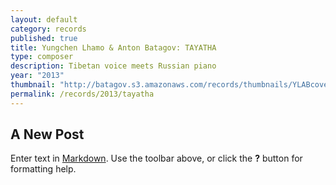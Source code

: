 ```yaml
---
layout: default
category: records
published: true
title: Yungchen Lhamo & Anton Batagov: TAYATHA
type: composer
description: Tibetan voice meets Russian piano
year: "2013"
thumbnail: "http://batagov.s3.amazonaws.com/records/thumbnails/YLABcover.jpg"
permalink: /records/2013/tayatha
---
```


## A New Post

Enter text in [Markdown](http://daringfireball.net/projects/markdown/). Use the toolbar above, or click the **?** button for formatting help.
